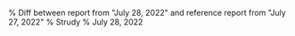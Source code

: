 % Diff between report from "July 28, 2022" and reference report from "July 27, 2022"
% Strudy
% July 28, 2022


